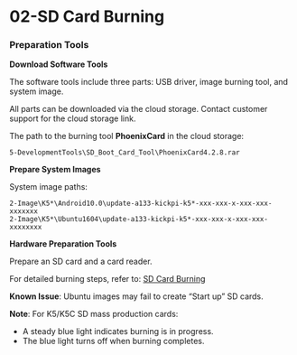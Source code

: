 # 02-SD Card Burning

### Preparation Tools

**Download Software Tools**  

The software tools include three parts: USB driver, image burning tool, and system image.  

All parts can be downloaded via the cloud storage. Contact customer support for the cloud storage link.  

The path to the burning tool **PhoenixCard** in the cloud storage:  

```  
5-DevelopmentTools\SD_Boot_Card_Tool\PhoenixCard4.2.8.rar  
```

**Prepare System Images**  

System image paths:  

```  
2-Image\K5*\Android10.0\update-a133-kickpi-k5*-xxx-xxx-x-xxx-xxx-xxxxxxx 
2-Image\K5*\Ubuntu1604\update-a133-kickpi-k5*-xxx-xxx-x-xxx-xxx-xxxxxxxx 
```

**Hardware Preparation Tools**  

Prepare an SD card and a card reader.  

For detailed burning steps, refer to: [SD Card Burning](../../../common/zh/全志烧录/SD卡烧录.md)  

**Known Issue**: Ubuntu images may fail to create “Start up” SD cards.  

**Note**: For K5/K5C SD mass production cards:  

- A steady blue light indicates burning is in progress.  
- The blue light turns off when burning completes.  


